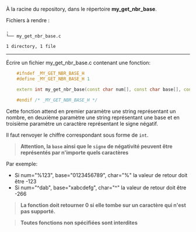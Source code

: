 À la racine du repository, dans le répertoire **my_get_nbr_base**.

Fichiers à rendre :

```
.
└── my_get_nbr_base.c

1 directory, 1 file
```

---
Écrire un fichier my_get_nbr_base.c contenant une fonction:
```cpp
    #ifndef _MY_GET_NBR_BASE_H
    #define _MY_GET_NBR_BASE_H 1

    extern int my_get_nbr_base(const char num[], const char base[], const char sign);

    #endif /* _MY_GET_NBR_BASE_H */
```
Cette fonction attend en premier paramètre une string représentant un nombre,
 en deuxième paramètre une string représentant une base et en troisième
 paramètre un caractère représentant le signe négatif.

Il faut renvoyer le chiffre correspondant sous forme de `int`.

> **Attention, la ``base`` ainsi que le ``signe`` de négativité peuvent être représentés par n'importe quels caractères**

Par exemple:

* Si num="%123", base="0123456789", char="%" la valeur de retour doit être -123
* Si num="^dab", base="xabcdefg", char="^" la valeur de retour doit être -266

> **La fonction doit retourner 0 si elle tombe sur un caractère qui n'est pas supporté.**

> **Toutes fonctions non spécifiées sont interdites**
